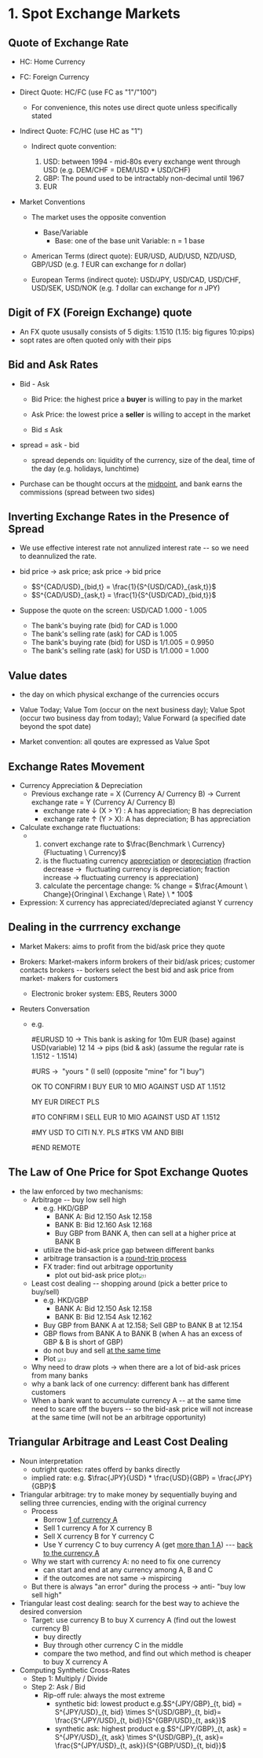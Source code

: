 # 1. Spot Exchange Markets

## Quote of Exchange Rate

- HC:  Home Currency

- FC: Foreign Currency

- Direct Quote: HC/FC (use FC as "1"/"100")

  - For convenience, this notes use direct quote unless specifically stated 

- Indirect Quote: FC/HC (use HC as "1")

  - Indirect quote convention:

    1) USD: between 1994 - mid-80s every exchange went through USD (e.g. DEM/CHF = DEM/USD * USD/CHF)

    2. GBP: The pound used to be intractably non-decimal until 1967
    3. EUR

- Market Conventions 

  - The market uses the opposite convention
    - Base/Variable
      - Base: one of the base unit                      Variable: n = 1 base


  - American Terms (direct quote): EUR/USD, AUD/USD, NZD/USD, GBP/USD (e.g. *1* EUR can exchange for *n* dollar)


  - European Terms (indirect quote): USD/JPY, USD/CAD, USD/CHF, USD/SEK, USD/NOK (e.g. *1* dollar can exchange for *n* JPY)


## Digit of FX (Foreign Exchange) quote

- An FX quote ususally consists of 5 digits: 1.1510 (1.15: big figures   10:pips)
- sopt rates are often quoted only with their pips

## Bid and Ask Rates

- Bid - Ask

  - Bid Price: the highest price a **buyer** is willing to pay in the market

  - Ask Price: the lowest price a **seller** is willing to accept in the market
  - Bid &le; Ask 

- spread = ask - bid
  - spread depends on: liquidity of the currency, size of the deal, time of the day (e.g. holidays, lunchtime)

- Purchase can be thought occurs at the <u>midpoint</u>, and bank earns the commissions (spread between two sides) 

## Inverting Exchange Rates in the Presence of Spread

- We use effective interest rate not annulized interest rate -- so we need to deannulized the rate.
- bid price $\rightarrow$ ask price; ask price $\rightarrow$ bid price
  - $S^{CAD/USD}_{bid,t} = \frac{1}{S^{USD/CAD}_{ask,t}}$ 
  - $S^{CAD/USD}_{ask,t} = \frac{1}{S^{USD/CAD}_{bid,t}}$ 

- Suppose the quote on the screen: USD/CAD 1.000 - 1.005
  - The bank's buying rate (bid) for CAD is 1.000
  - The bank's selling rate (ask) for CAD is 1.005
  - The bank's buying rate (bid) for USD is 1/1.005 = 0.9950
  - The bank's selling rate (ask) for USD is 1/1.000 = 1.000

## Value dates

- the day on which physical exchange of the currencies occurs
- Value Today; Value Tom (occur on the next business day); Value Spot (occur two business day from today); Value Forward (a specified date beyond the spot date)

- Market convention: all qoutes are expressed as Value Spot

## Exchange Rates Movement

- Currency Appreciation & Depreciation
  - Previous exchange rate = X (Currency A/ Currency B)   &rarr;  Current exchange rate = Y (Currency A/ Currency B)
    - exchange rate &darr;  (X > Y) : A has appreciation; B has depreciation
    - exchange rate &uarr;  (Y > X): A has depreciation; B has appreciation
- Calculate exchange rate fluctuations:
  - 1) convert exchange rate to $\frac{Benchmark \ Currency}{Fluctuating \ Currency}$ 
    2) is the fluctuating currency <u>appreciation</u> or <u>depreciation</u>  (fraction decrease  &rarr;  fluctuating currency is depreciation; fraction increase  &rarr;  fluctuating currency is appreciation)
    3) calculate the percentage change: % change = $\frac{Amount \ Change}{Oringinal \ Exchange \ Rate} \ * 100$
- Expression: X currency has appreciated/depreciated agianst Y currency

## Dealing in the currrency exchange

- Market Makers: aims to profit from the bid/ask price they quote 

- Brokers: Market-makers inform brokers of their bid/ask prices; customer contacts brokers -- borkers select the best bid and ask price from market- makers for customers

  - Electronic broker system: EBS, Reuters 3000

- Reuters Conversation

  - e.g. 

    #EURUSD 10			&rarr;          This bank is asking for 10m EUR (base) against USD(variable)
     12 14  				  &rarr;           pips (bid & ask)      (assume the regular rate is 1.1512 - 1.1514)

    #URS  				   &rarr;            "yours " (I sell)       (opposite "mine" for "I buy")

    OK TO CONFIRM I BUY EUR 10 MIO AGAINST USD AT 1.1512  

    MY EUR DIRECT PLS  

    #TO CONFIRM I SELL EUR 10 MIO AGAINST USD AT 1.1512  

    #MY USD TO CITI N.Y. PLS
    #TKS VM AND BIBI 

    #END REMOTE

## The Law of One Price for Spot Exchange Quotes

- the law enforced by two mechanisms: 
  - Arbitrage -- buy low sell high
    - e.g. HKD/GBP
      - BANK A: Bid 12.150           Ask 12.158
      - BANK B: Bid 12.160           Ask  12.168
      - Buy GBP from BANK A, then can sell at a higher price at BANK B
    - utilize the bid-ask price gap between different banks
    - arbitrage transaction is a <u>round-trip process</u>
    - FX trader: find out arbitrage opportunity
      - plot out bid-ask price plot<img src="/Users/rosa/Documents/github_repository/Gavin-OP.github.io/public/notes/fina/Foreign Exchange/image/1.1.png" alt="1.1" style="zoom:50%;" />
  - Least cost dealing  -- shopping around (pick a better price to buy/sell)
    - e.g. HKD/GBP
      - BANK A: Bid 12.150           Ask 12.158
      - BANK B: Bid 12.154           Ask  12.162
    - Buy GBP from BANK A at 12.158; Sell GBP to BANK B at 12.154
    - GBP flows from BANK A to BANK B (when A has an excess of GBP & B is short of GBP)
    - do not buy and sell <u>at the same time</u>
    - Plot  <img src="/Users/rosa/Documents/github_repository/Gavin-OP.github.io/public/notes/fina/Foreign Exchange/image/1.2.png" alt="1.2" style="zoom:50%;" />
  - Why need to draw plots $\rightarrow$ when there are a lot of bid-ask prices from many banks
  - why a bank lack of one currency: different bank has different customers
  - When a bank want to accumulate currency A -- at the same time need to scare off the buyers -- so the bid-ask price will not increase at the same time (will not be an arbitrage opportunity)

## Triangular Arbitrage and Least Cost Dealing

- Noun interpretation
  - outright quotes: rates offerd by banks directly
  - implied rate: e.g. $\frac{JPY}{USD} * \frac{USD}{GBP} = \frac{JPY}{GBP}$ 
- Triangular arbitrage: try to make money by sequentially buying and selling three currencies, ending with the original currency
  - Process
    - Borrow <u>1 of currency A</u>
    - Sell 1 currency A for X currency B
    - Sell X currency B for Y currency C
    - Use Y currency C to buy currency A (get <u>more than 1 A</u>)  --- <u>back to the currency A</u> 
  - Why we start with currency A: no need to fix one currency
    - can start and end at any currency among A, B and C
    - if the outcomes are not same $\rightarrow$ mispircing
  - But there is always "an error" during the process $\rightarrow$ anti- "buy low sell high"
- Triangular least cost dealing: search for the best way to achieve the desired conversion
  - Target: use currency B to buy X currency A (find out the lowest currency B)
    - buy directly
    - Buy through other currency C in the middle
    - compare the two method, and find out which method is cheaper to buy X currency A
- Computing Synthetic Cross-Rates
  - Step 1: Multiply / Divide
  - Step 2: Ask / Bid
    - Rip-off rule: always the most extreme 
      - synthetic bid: lowest product     e.g.$S^{JPY/GBP}_{t, bid} = S^{JPY/USD}_{t, bid} \times S^{USD/GBP}_{t, bid}= \frac{S^{JPY/USD}_{t, bid}}{S^{GBP/USD}_{t, ask}}$ 
      - synthetic ask: highest product    e.g.$S^{JPY/GBP}_{t, ask} = S^{JPY/USD}_{t, ask} \times S^{USD/GBP}_{t, ask}= \frac{S^{JPY/USD}_{t, ask}}{S^{GBP/USD}_{t, bid}}$  